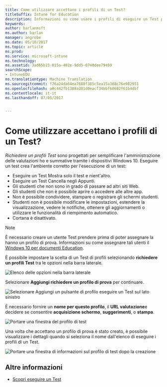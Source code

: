 ```yaml
---
title: Come utilizzare accettano i profili di un Test?
titleSuffix: Intune for Education
description: Informazioni su come usare i profili di eseguire un Test per semplificarne l'inserimento amministrare e acquisire i risultati dei test studente.
keywords: 
author: barlanmsft
ms.author: barlan
manager: angrobe
ms.date: 05/10/2017
ms.topic: article
ms.prod: 
ms.service: microsoft-intune
ms.technology: 
ms.assetid: 3ad65b15-015a-402e-9dd5-0748dee79459
searchScope:
- IntuneEDU
ms.translationtype: Machine Translation
ms.sourcegitcommit: f76a24da64ea7688f385c5ea15a368c76e982951
ms.openlocfilehash: a8c442fb1388a301d0eacf34bbf60602f61b4dbf
ms.contentlocale: it-it
ms.lasthandoff: 07/05/2017


---
```


# <a name="how-do-i-use-take-a-test-profiles"></a>Come utilizzare accettano i profili di un Test?

_Richiedere un profili Test_ sono progettati per semplificare l'amministrazione delle valutazioni ho e summative tramite i dispositivi Windows 10. Eseguire un test crea l'ambiente corretto per l'esecuzione di un test:

- Eseguire un Test Mostra solo il test e nient'altro.
- Eseguire un Test Cancella negli Appunti.
- Gli studenti che non sono in grado di passare ad altri siti Web.
- Gli studenti che non è possibile aprire o accedere alle altre app.
- Non è possibile condividere, stampare o registrare gli schermi studenti.
- Studenti non è possibile modificare le impostazioni, estendere la visualizzazione, vedere le notifiche, ottenere gli aggiornamenti o utilizzare le funzionalità di riempimento automatico.
- Cortana è disattivato.

> [!NOTE]
> È necessario creare un utente Test prendere prima di poter assegnare la hanno un profilo di prova. Informazioni su come assegnare tali utenti il [Windows 10 per documenti Education](https://technet.microsoft.com/edu/windows/take-a-test-multiple-pcs).

È possibile impostare la scelta di un Test di profili selezionando **richiedere un profili Test** tra le opzioni nella barra laterale.

  ![Elenco delle opzioni nella barra laterale](./media/dashboard-002-left-sidebar-list.png)

Selezionare **Aggiungi richiedere un profilo di prova** per continuare.

  ![Selezionare Aggiungi un pulsante di profilo eseguire un Test sul lato sinistro](./media/takeatest-001-new-profile.png)

È necessario fornire un **nome per questo profilo**, il **URL valutazione**e decidere se consentire **acquisizione schermo**, **suggerimenti**, o **stampa**.

  ![Portare una finestra del profilo di test](./media/takeatest-002-new-profile-edit-window.png)

Una volta che accettano un profilo di prova è stato creato, è possibile visualizzare i dettagli quando si seleziona il nome dall'elenco di eseguire i profili di un Test.

  ![Portare una finestra di informazioni sul profilo di test dopo la creazione](./media/takeatest-003-profile-details.png)

## <a name="find-out-more"></a>Altre informazioni

- [Scopri eseguire un Test](https://technet.microsoft.com/edu/windows/take-tests-in-windows-10)

